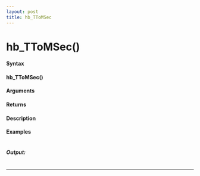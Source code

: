 ```yaml
---
layout: post
title: hb_TToMSec
---
```


# hb_TToMSec()


#### Syntax

#### hb_TToMSec()

#### Arguments

#### Returns

#### Description

#### Examples

```

```

##### Output:

```

```

---